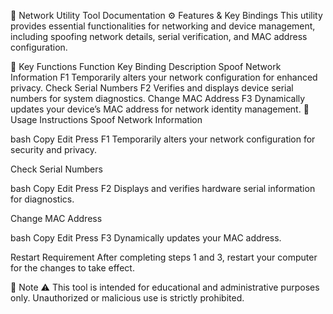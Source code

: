 
📄 Network Utility Tool Documentation
⚙️ Features & Key Bindings
This utility provides essential functionalities for networking and device management, including spoofing network details, serial verification, and MAC address configuration.

🔑 Key Functions
Function	Key Binding	Description
Spoof Network Information	F1	Temporarily alters your network configuration for enhanced privacy.
Check Serial Numbers	F2	Verifies and displays device serial numbers for system diagnostics.
Change MAC Address	F3	Dynamically updates your device’s MAC address for network identity management.
🚀 Usage Instructions
Spoof Network Information

bash
Copy
Edit
Press F1
Temporarily alters your network configuration for security and privacy.

Check Serial Numbers

bash
Copy
Edit
Press F2
Displays and verifies hardware serial information for diagnostics.

Change MAC Address

bash
Copy
Edit
Press F3
Dynamically updates your MAC address.

Restart Requirement
After completing steps 1 and 3, restart your computer for the changes to take effect.

📢 Note
⚠️ This tool is intended for educational and administrative purposes only. Unauthorized or malicious use is strictly prohibited.

